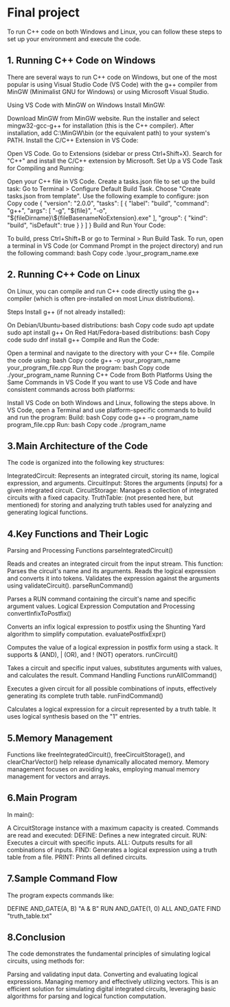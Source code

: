
# Final project

To run C++ code on both Windows and Linux, you can follow these steps to set up your environment and execute the code.

## 1. Running C++ Code on Windows
There are several ways to run C++ code on Windows, but one of the most popular is using Visual Studio Code (VS Code) with the g++ compiler from MinGW (Minimalist GNU for Windows) or using Microsoft Visual Studio.

Using VS Code with MinGW on Windows
Install MinGW:

Download MinGW from MinGW website.
Run the installer and select mingw32-gcc-g++ for installation (this is the C++ compiler).
After installation, add C:\MinGW\bin (or the equivalent path) to your system's PATH.
Install the C/C++ Extension in VS Code:

Open VS Code.
Go to Extensions (sidebar or press Ctrl+Shift+X).
Search for "C++" and install the C/C++ extension by Microsoft.
Set Up a VS Code Task for Compiling and Running:

Open your C++ file in VS Code.
Create a tasks.json file to set up the build task:
Go to Terminal > Configure Default Build Task.
Choose "Create tasks.json from template".
Use the following example to configure:
json
Copy code
{
    "version": "2.0.0",
    "tasks": [
        {
            "label": "build",
            "command": "g++",
            "args": [
                "-g",
                "${file}",
                "-o",
                "${fileDirname}\\${fileBasenameNoExtension}.exe"
            ],
            "group": {
                "kind": "build",
                "isDefault": true
            }
        }
    ]
}
Build and Run Your Code:

To build, press Ctrl+Shift+B or go to Terminal > Run Build Task.
To run, open a terminal in VS Code (or Command Prompt in the project directory) and run the following command:
bash
Copy code
.\your_program_name.exe

## 2. Running C++ Code on Linux
On Linux, you can compile and run C++ code directly using the g++ compiler (which is often pre-installed on most Linux distributions).

Steps
Install g++ (if not already installed):

On Debian/Ubuntu-based distributions:
bash
Copy code
sudo apt update
sudo apt install g++
On Red Hat/Fedora-based distributions:
bash
Copy code
sudo dnf install g++
Compile and Run the Code:

Open a terminal and navigate to the directory with your C++ file.
Compile the code using:
bash
Copy code
g++ -o your_program_name your_program_file.cpp
Run the program:
bash
Copy code
./your_program_name
Running C++ Code from Both Platforms Using the Same Commands in VS Code
If you want to use VS Code and have consistent commands across both platforms:

Install VS Code on both Windows and Linux, following the steps above.
In VS Code, open a Terminal and use platform-specific commands to build and run the program:
Build:
bash
Copy code
g++ -o program_name program_file.cpp
Run:
bash
Copy code
./program_name

## 3.Main Architecture of the Code
The code is organized into the following key structures:

IntegratedCircuit: Represents an integrated circuit, storing its name, logical expression, and arguments.
CircuitInput: Stores the arguments (inputs) for a given integrated circuit.
CircuitStorage: Manages a collection of integrated circuits with a fixed capacity.
TruthTable: (not presented here, but mentioned) for storing and analyzing truth tables used for analyzing and generating logical functions.

## 4.Key Functions and Their Logic
Parsing and Processing Functions
parseIntegratedCircuit()

Reads and creates an integrated circuit from the input stream.
This function:
Parses the circuit's name and its arguments.
Reads the logical expression and converts it into tokens.
Validates the expression against the arguments using validateCircuit().
parseRunCommand()

Parses a RUN command containing the circuit's name and specific argument values.
Logical Expression Computation and Processing
convertInfixToPostfix()

Converts an infix logical expression to postfix using the Shunting Yard algorithm to simplify computation.
evaluatePostfixExpr()

Computes the value of a logical expression in postfix form using a stack. It supports & (AND), | (OR), and ! (NOT) operators.
runCircuit()

Takes a circuit and specific input values, substitutes arguments with values, and calculates the result.
Command Handling Functions
runAllCommand()

Executes a given circuit for all possible combinations of inputs, effectively generating its complete truth table.
runFindCommand()

Calculates a logical expression for a circuit represented by a truth table. It uses logical synthesis based on the "1" entries.

## 5.Memory Management
Functions like freeIntegratedCircuit(), freeCircuitStorage(), and clearCharVector() help release dynamically allocated memory. Memory management focuses on avoiding leaks, employing manual memory management for vectors and arrays.

## 6.Main Program
In main():

A CircuitStorage instance with a maximum capacity is created.
Commands are read and executed:
DEFINE: Defines a new integrated circuit.
RUN: Executes a circuit with specific inputs.
ALL: Outputs results for all combinations of inputs.
FIND: Generates a logical expression using a truth table from a file.
PRINT: Prints all defined circuits.

## 7.Sample Command Flow
The program expects commands like:

DEFINE AND_GATE(A, B) "A & B"
RUN AND_GATE(1, 0)
ALL AND_GATE
FIND "truth_table.txt"

## 8.Conclusion
The code demonstrates the fundamental principles of simulating logical circuits, using methods for:

Parsing and validating input data.
Converting and evaluating logical expressions.
Managing memory and effectively utilizing vectors.
This is an efficient solution for simulating digital integrated circuits, leveraging basic algorithms for parsing and logical function computation.





